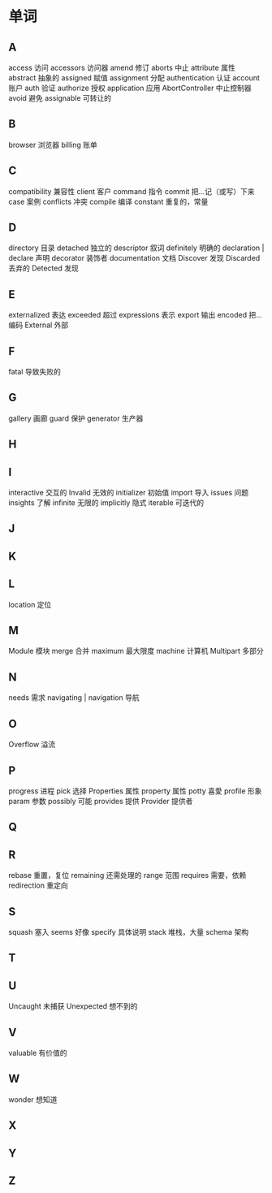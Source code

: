 # 单词

## A

access 访问
accessors 访问器
amend 修订
aborts 中止
attribute 属性
abstract 抽象的
assigned 赋值
assignment 分配
authentication 认证
account 账户
auth 验证
authorize 授权
application 应用
AbortController 中止控制器
avoid 避免
assignable 可转让的

## B

browser 浏览器
billing 账单

## C

compatibility 兼容性
client 客户
command 指令
commit 把…记（或写）下来
case 案例
conflicts 冲突
compile 编译
constant 重复的，常量

## D

directory 目录
detached 独立的
descriptor 叙词
definitely 明确的
declaration | declare 声明
decorator 装饰者
documentation 文档
Discover 发现
Discarded 丢弃的
Detected 发现

## E

externalized 表达
exceeded 超过
expressions 表示
export 输出
encoded 把...编码
External 外部

## F

fatal 导致失败的

## G

gallery 画廊
guard 保护
generator 生产器

## H

## I

interactive 交互的
Invalid 无效的
initializer 初始值
import 导入
issues 问题
insights 了解
infinite 无限的
implicitly 隐式
iterable 可迭代的

## J

## K

## L

location 定位

## M

Module 模块
merge 合并
maximum 最大限度
machine 计算机
Multipart 多部分

## N

needs 需求
navigating | navigation 导航

## O

Overflow 溢流

## P

progress 进程
pick 选择
Properties 属性
property 属性
potty 喜愛
profile 形象
param 参数
possibly 可能
provides 提供
Provider 提供者

## Q

## R

rebase 重置，复位
remaining 还需处理的
range 范围
requires 需要，依赖
redirection 重定向

## S

squash 塞入
seems 好像
specify 具体说明
stack 堆栈，大量
schema 架构

## T

## U

Uncaught 未捕获
Unexpected 想不到的

## V

valuable 有价值的

## W

wonder 想知道

## X

## Y

## Z
